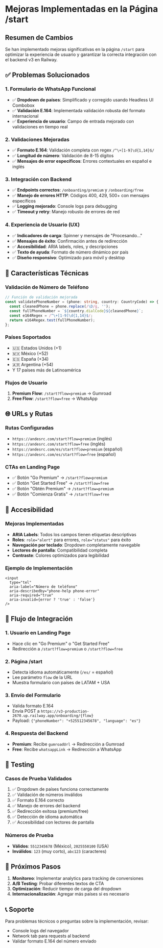 # Mejoras Implementadas en la Página /start

## Resumen de Cambios

Se han implementado mejoras significativas en la página `/start` para optimizar la experiencia de usuario y garantizar la correcta integración con el backend v3 en Railway.

## ✅ Problemas Solucionados

### 1. **Formulario de WhatsApp Funcional**
- ✅ **Dropdown de países**: Simplificado y corregido usando Headless UI Combobox
- ✅ **Validación E.164**: Implementada validación robusta del formato internacional
- ✅ **Experiencia de usuario**: Campo de entrada mejorado con validaciones en tiempo real

### 2. **Validaciones Mejoradas**
- ✅ **Formato E.164**: Validación completa con regex `/^\+[1-9]\d{1,14}$/`
- ✅ **Longitud de número**: Validación de 8-15 dígitos
- ✅ **Mensajes de error específicos**: Errores contextuales en español e inglés

### 3. **Integración con Backend**
- ✅ **Endpoints correctos**: `/onboarding/premium` y `/onboarding/free`
- ✅ **Manejo de errores HTTP**: Códigos 400, 429, 500+ con mensajes específicos
- ✅ **Logging mejorado**: Console logs para debugging
- ✅ **Timeout y retry**: Manejo robusto de errores de red

### 4. **Experiencia de Usuario (UX)**
- ✅ **Indicadores de carga**: Spinner y mensajes de "Procesando..."
- ✅ **Mensajes de éxito**: Confirmación antes de redirección
- ✅ **Accesibilidad**: ARIA labels, roles, y descripciones
- ✅ **Texto de ayuda**: Formato de número dinámico por país
- ✅ **Diseño responsivo**: Optimizado para móvil y desktop

## 🔧 Características Técnicas

### Validación de Número de Teléfono
```typescript
// Función de validación mejorada
const validatePhoneNumber = (phone: string, country: CountryCode) => {
  const cleanedPhone = phone.replace(/\D/g, '');
  const fullPhoneNumber = `${country.dialCode}${cleanedPhone}`;
  const e164Regex = /^\+[1-9]\d{1,14}$/;
  return e164Regex.test(fullPhoneNumber);
};
```

### Países Soportados
- 🇺🇸 Estados Unidos (+1)
- 🇲🇽 México (+52)
- 🇪🇸 España (+34)
- 🇦🇷 Argentina (+54)
- Y 17 países más de Latinoamérica

### Flujos de Usuario
1. **Premium Flow**: `/start?flow=premium` → Gumroad
2. **Free Flow**: `/start?flow=free` → WhatsApp

## 🌐 URLs y Rutas

### Rutas Configuradas
- `https://andesrc.com/start?flow=premium` (inglés)
- `https://andesrc.com/start?flow=free` (inglés)
- `https://andesrc.com/es/start?flow=premium` (español)
- `https://andesrc.com/es/start?flow=free` (español)

### CTAs en Landing Page
- ✅ Botón "Go Premium" → `/start?flow=premium`
- ✅ Botón "Get Started Free" → `/start?flow=free`
- ✅ Botón "Obtén Premium" → `/start?flow=premium`
- ✅ Botón "Comienza Gratis" → `/start?flow=free`

## 📱 Accesibilidad

### Mejoras Implementadas
- **ARIA Labels**: Todos los campos tienen etiquetas descriptivas
- **Roles**: `role="alert"` para errores, `role="status"` para éxito
- **Navegación por teclado**: Dropdown completamente navegable
- **Lectores de pantalla**: Compatibilidad completa
- **Contraste**: Colores optimizados para legibilidad

### Ejemplo de Implementación
```tsx
<input
  type="tel"
  aria-label="Número de teléfono"
  aria-describedby="phone-help phone-error"
  aria-required="true"
  aria-invalid={error ? 'true' : 'false'}
/>
```

## 🔄 Flujo de Integración

### 1. Usuario en Landing Page
- Hace clic en "Go Premium" o "Get Started Free"
- Redirección a `/start?flow=premium` o `/start?flow=free`

### 2. Página /start
- Detecta idioma automáticamente (`/es/` = español)
- Lee parámetro `flow` de la URL
- Muestra formulario con países de LATAM + USA

### 3. Envío del Formulario
- Valida formato E.164
- Envía POST a `https://v3-production-2670.up.railway.app/onboarding/{flow}`
- Payload: `{"phoneNumber": "+525512345678", "language": "es"}`

### 4. Respuesta del Backend
- **Premium**: Recibe `gumroadUrl` → Redirección a Gumroad
- **Free**: Recibe `whatsappLink` → Redirección a WhatsApp

## 🧪 Testing

### Casos de Prueba Validados
1. ✅ Dropdown de países funciona correctamente
2. ✅ Validación de números inválidos
3. ✅ Formato E.164 correcto
4. ✅ Manejo de errores del backend
5. ✅ Redirección exitosa (premium/free)
6. ✅ Detección de idioma automática
7. ✅ Accesibilidad con lectores de pantalla

### Números de Prueba
- **Válidos**: `5512345678` (México), `2025550100` (USA)
- **Inválidos**: `123` (muy corto), `abc123` (caracteres)

## 🚀 Próximos Pasos

1. **Monitoreo**: Implementar analytics para tracking de conversiones
2. **A/B Testing**: Probar diferentes textos de CTA
3. **Optimización**: Reducir tiempo de carga del dropdown
4. **Internacionalización**: Agregar más países si es necesario

## 📞 Soporte

Para problemas técnicos o preguntas sobre la implementación, revisar:
- Console logs del navegador
- Network tab para requests al backend
- Validar formato E.164 del número enviado
